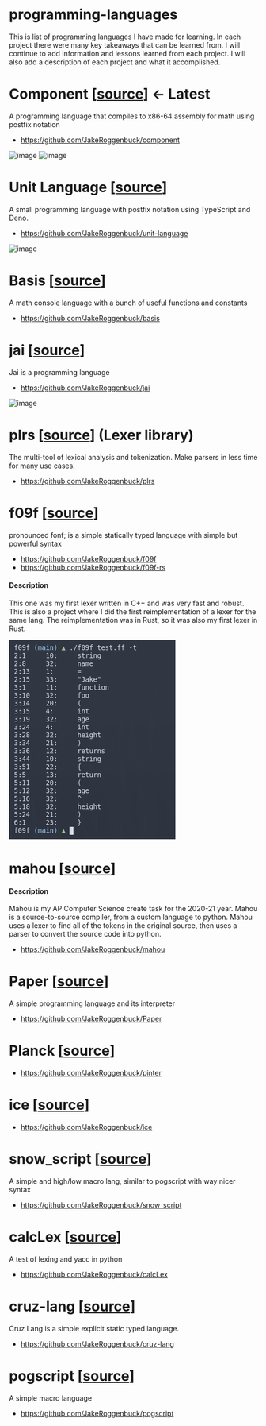 # programming-languages
This is list of programming languages I have made for learning. In each project there were many key takeaways that can be learned from. I will continue to add information and lessons learned from each project. I will also add a description of each project and what it accomplished.

# Component [[source](https://github.com/JakeRoggenbuck/component)] <- Latest
A programming language that compiles to x86-64 assembly for math using postfix notation
- https://github.com/JakeRoggenbuck/component

![image](https://github.com/user-attachments/assets/910ea2ba-027d-4e22-a9d1-c002510fd09e)
![image](https://github.com/user-attachments/assets/63deb590-4a6b-4ec4-a66f-e9204420443a)

# Unit Language [[source](https://github.com/JakeRoggenbuck/unit-language)]
A small programming language with postfix notation using TypeScript and Deno.
- https://github.com/JakeRoggenbuck/unit-language

![image](https://github.com/user-attachments/assets/bdb35097-a177-40f8-aaf0-1dbb827eab7e)

# Basis [[source](https://github.com/JakeRoggenbuck/basis)]
A math console language with a bunch of useful functions and constants
- https://github.com/JakeRoggenbuck/basis

# jai [[source](https://github.com/JakeRoggenbuck/jai)]
Jai is a programming language
- https://github.com/JakeRoggenbuck/jai

![image](https://user-images.githubusercontent.com/35516367/130336716-99aa86e5-3f79-4081-b8fa-6a133ca90e87.png)

# plrs [[source](https://github.com/JakeRoggenbuck/plrs)] (Lexer library)
 The multi-tool of lexical analysis and tokenization. Make parsers in less time for many use cases. 
- https://github.com/JakeRoggenbuck/plrs

# f09f [[source](https://github.com/JakeRoggenbuck/f09f)]
pronounced fonf; is a simple statically typed language with simple but powerful syntax
- https://github.com/JakeRoggenbuck/f09f
- https://github.com/JakeRoggenbuck/f09f-rs

#### Description
This one was my first lexer written in C++ and was very fast and robust. This is also a project where I did the first reimplementation of a lexer for the same lang. The reimplementation was in Rust, so it was also my first lexer in Rust. 

![image](https://raw.githubusercontent.com/JakeRoggenbuck/f09f/main/f09f.png)

# mahou [[source](https://github.com/JakeRoggenbuck/mahou)]

#### Description
Mahou is my AP Computer Science create task for the 2020-21 year. Mahou is a source-to-source compiler, from a custom language to python.
Mahou uses a lexer to find all of the tokens in the original source, then uses a parser to convert the source code into python.
- https://github.com/JakeRoggenbuck/mahou

# Paper [[source](https://github.com/JakeRoggenbuck/Paper)]
A simple programming language and its interpreter
- https://github.com/JakeRoggenbuck/Paper

# Planck [[source](https://github.com/plancklang)]
- https://github.com/JakeRoggenbuck/pinter

# ice [[source](https://github.com/JakeRoggenbuck/ice)]
- https://github.com/JakeRoggenbuck/ice

# snow_script [[source](https://github.com/JakeRoggenbuck/snow_script)]
A simple and high/low macro lang, similar to pogscript with way nicer syntax
- https://github.com/JakeRoggenbuck/snow_script

# calcLex [[source](https://github.com/JakeRoggenbuck/calcLex)]
A test of lexing and yacc in python
- https://github.com/JakeRoggenbuck/calcLex

# cruz-lang [[source](https://github.com/JakeRoggenbuck/cruz-lang)]
Cruz Lang is a simple explicit static typed language.
- https://github.com/JakeRoggenbuck/cruz-lang

# pogscript [[source](https://github.com/JakeRoggenbuck/pogscript)]
A simple macro language
- https://github.com/JakeRoggenbuck/pogscript
